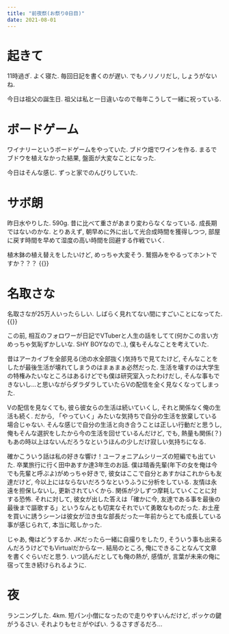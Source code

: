 ```yaml
---
title: "前夜祭(お祭り0日目)"
date: 2021-08-01
---
```


# 起きて
11時過ぎ. よく寝た. 毎回日記を書くのが遅い. でもノリノリだし, しょうがないね.

今日は祖父の誕生日. 祖父は私と一日違いなので毎年こうして一緒に祝っている.

# ボードゲーム
ワイナリーというボードゲームをやっていた. ブドウ畑でワインを作る. まるでブドウを植えなかった結果, 盤面が大変なことになった.

今日はそんな感じ. ずっと家でのんびりしていた.

# サボ朗
昨日水やりした. 590g. 昔に比べて重さがあまり変わらなくなっている. 成長期ではないのかな. とりあえず, 朝早めに外に出して光合成時間を獲得しつつ, 部屋に戻す時間を早めて湿度の高い時間を回避する作戦でいく.

植木鉢の植え替えをしたいけど, めっちゃ大変そう. 鷲掴みをやるってホントですか？？？
{{<youtube EL5LAoFrZNA>}}
# 名取さな
名取さなが25万人いったらしい. しばらく見れてない間にすごいことになってた.
{{<tweet user="dango_bot" id="1421852360918269956">}}

この前, 相互のフォロワーが日記でVTuberと人生の話をしてて(何かこの言い方めっちゃ気恥ずかしいな. SHY BOYなので..), 僕もそんなことを考えていた.

昔はアーカイブを全部見る(池の水全部抜く)気持ちで見てたけど, そんなことをしたが最後生活が壊れてしまうのはまぁまぁ必然だった. 生活を壊すのは大学生の特権みたいなところはあるけどでも僕は研究室入ったわけだし, そんな事もできないし...と思いながらダラダラしていたらVの配信を全く見なくなってしまった.

Vの配信を見なくても, 彼ら彼女らの生活は続いていくし, それと関係なく俺の生活も続く. だから, 「やっていく」みたいな気持ちで自分の生活を放棄している場合じゃない.
そんな感じで自分の生活と向き合うことは正しい行動だと思うし, 俺もそんな選択をしたから今の生活を回せているんだけど, でも, 熱量も関係(？)もあの時以上はないんだろうなというほんの少しだけ寂しい気持ちになる.

確かこういう話は私の好きな響け！ユーフォニアムシリーズの短編でも出ていた. 卒業旅行に行く田中あすか達3年生のお話. 僕は晴香先輩(年下の女を俺は今でも先輩と呼ぶよ)がめっちゃ好きで, 彼女はここで自分とあすかはこれからも友達だけど, 今以上にはならないだろうなというふうに分析をしている. 友情は永遠を担保しないし, 更新されていくから.
関係が少しずつ摩耗していくことに対する恐怖. それに対して, 彼女が出した答えは「確かに今, 友達である事を最後の最後まで謳歌する」というなんとも切実なそれでいて勇敢なものだった. お土産を買いに誘うシーンは彼女が泣き虫な部長だった一年前からとても成長している事が感じられて, 本当に眩しかった.

じゃあ, 俺はどうするか. JKだったら一緒に自撮りをしたり, そういう事も出来るんだろうけどでもVirtualだからなー. 結局のところ, 俺にできることなんて文章を書くぐらいだと思う. いつ読んだとしても俺の熱が, 感情が, 言葉が未来の俺に宿って生き続けられるように.
# 夜
ランニングした. 4km. 短パン小僧になったので走りやすいんだけど, ポッケの鍵がうるさい. それよりもセミがやばい. うるさすぎるだろ...